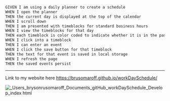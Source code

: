 
```md
GIVEN I am using a daily planner to create a schedule
WHEN I open the planner
THEN the current day is displayed at the top of the calendar
WHEN I scroll down
THEN I am presented with timeblocks for standard business hours
WHEN I view the timeblocks for that day
THEN each timeblock is color coded to indicate whether it is in the past, present, or future
WHEN I click into a timeblock
THEN I can enter an event
WHEN I click the save button for that timeblock
THEN the text for that event is saved in local storage
WHEN I refresh the page
THEN the saved events persist
```
---
Link to my website here
https://brusomaroff.github.io/workDaySchedule/

![_Users_brysonrusomaroff_Documents_gitHub_workDaySchedule_Develop_index html](https://user-images.githubusercontent.com/120063382/216198033-e1f12cbb-183b-4480-b73e-64a3f63ed766.png)
